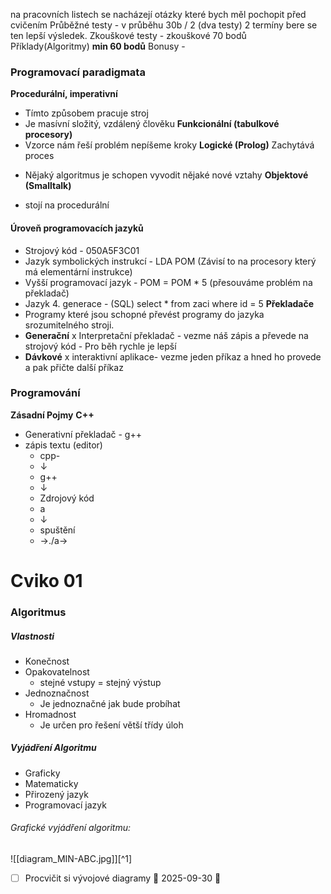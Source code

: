 na pracovních listech se nacházejí otázky které bych měl pochopit před cvičením
Průběžné testy - v průběhu 30b / 2 (dva testy) 2 termíny bere se ten lepší výsledek.
Zkouškové testy - zkouškové 70 bodů Příklady(Algoritmy)
**min 60 bodů**
Bonusy - 
### **Programovací paradigmata**
**Procedurální, imperativní**
- Tímto způsobem pracuje stroj
- Je masívní složitý, vzdálený člověku
**Funkcionální (tabulkové procesory)**
- Vzorce nám řeší problém nepíšeme kroky
**Logické (Prolog)**
	Zachytává proces
*  Nějaký algoritmus je schopen vyvodit nějaké nové vztahy
**Objektové (Smalltalk)**
- stojí na procedurální
#### Úroveň programovacích jazyků
- Strojový kód - 050A5F3C01
- Jazyk symbolických instrukcí - LDA POM (Závisí to na procesory který má elementární instrukce)
- Vyšší programovací jazyk - POM = POM * 5 (přesouváme problém na překladač)
- Jazyk 4. generace - (SQL) select *  from  zaci where id = 5
**Překladače**
- Programy které jsou schopné převést programy do jazyka srozumitelného stroji.
- **Generační** x Interpretační překladač - vezme náš zápis a převede na strojový kód - Pro běh rychle je lepší
- **Dávkové** x interaktivní aplikace- vezme jeden příkaz a hned ho provede a pak přičte další příkaz
### Programování
**Zásadní Pojmy**
**C++**
- Generativní překladač - g++
- zápis textu (editor)
	- cpp-
	- ↓
	- g++
	- ↓
	- Zdrojový kód
	- a
	- ↓
	- spuštění
	- →./a→
# Cviko 01
### Algoritmus 
##### Vlastnosti
- Konečnost 
- Opakovatelnost
	- stejné vstupy = stejný výstup
- Jednoznačnost 
	-  Je jednoznačné jak bude probíhat
- Hromadnost
	-  Je určen pro řešení větší třídy úloh
##### Vyjádření Algoritmu
- Graficky
- Matematicky
- Přirozený jazyk
- Programovací jazyk
###### Grafické vyjádření algoritmu:
![[diagram_MIN-ABC.jpg]][^1]

- [ ] Procvičit si vývojové diagramy  📅 2025-09-30  🔁
